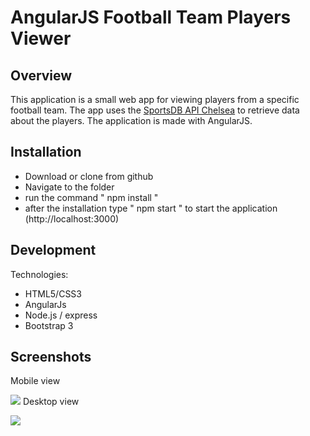 # AngularJS Football Team Players Viewer

## Overview

This application is a small web app for viewing players from a specific football team. The app uses the [SportsDB API Chelsea](http://www.thesportsdb.com/api/v1/json/1/searchplayers.php?t=Chelsea )
 to retrieve data about the players.
 The application is made with AngularJS.

## Installation

 - Download or clone from github
 - Navigate to the folder
 - run the command " npm install "
 - after the installation type " npm start " to start the application
 (http://localhost:3000)

## Development
Technologies:

- HTML5/CSS3
- AngularJs 
- Node.js / express
- Bootstrap 3

## Screenshots
Mobile view

![](https://drive.google.com/uc?export=view&id=1IpJNB3B0httzVcoVJ0Ks-KESJxm3qmjY)
Desktop view

![](https://drive.google.com/uc?export=view&id=1XxNeVu9sO0JKEYAZSDiEsPLMy3-cW7Ly)




